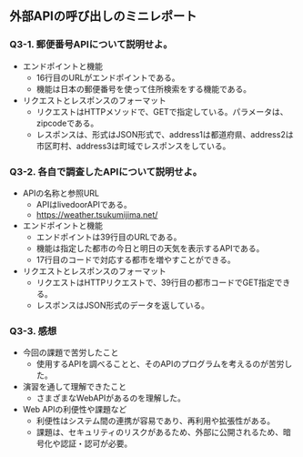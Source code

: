 ## 外部APIの呼び出しのミニレポート
### Q3-1. 郵便番号APIについて説明せよ。
* エンドポイントと機能
  * 16行目のURLがエンドポイントである。
  * 機能は日本の郵便番号を使って住所検索をする機能である。
* リクエストとレスポンスのフォーマット
  * リクエストはHTTPメソッドで、GETで指定している。パラメータは、zipcodeである。
  * レスポンスは、形式はJSON形式で、address1は都道府県、address2は市区町村、address3は町域でレスポンスをしている。
### Q3-2. 各自で調査したAPIについて説明せよ。
* APIの名称と参照URL
  * APIはlivedoorAPIである。
  * https://weather.tsukumijima.net/
* エンドポイントと機能
  * エンドポイントは39行目のURLである。
  * 機能は指定した都市の今日と明日の天気を表示するAPIである。
  * 17行目のコードで対応する都市を増やすことができる。
* リクエストとレスポンスのフォーマット
  * リクエストはHTTPリクエストで、39行目の都市コードでGET指定できる。
  * レスポンスはJSON形式のデータを返している。　
### Q3-3. 感想
* 今回の課題で苦労したこと
  * 使用するAPIを調べることと、そのAPIのプログラムを考えるのが苦労した。
* 演習を通して理解できたこと
  * さまざまなWebAPIがあるのを理解した。
* Web APIの利便性や課題など
  * 利便性はシステム間の連携が容易であり、再利用や拡張性がある。
  * 課題は、セキュリティのリスクがあるため、外部に公開されるため、暗号化や認証・認可が必要。
